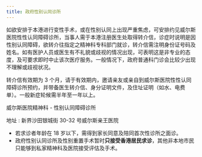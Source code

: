 ```yaml
---
title: 政府性别认同诊所
---
```


如欲安排于本港进行变性手术，或在性别认同上出现严重焦虑，可安排约见威尔斯医院性性认同障碍诊所，当事人需于本港注册医生处取得转介信，诊症时说明是因性别认同障碍，欲转介往指定之精神科专科部门就诊，转介信需注明身份证号码及姓名。如有医护人员或医生有不礼貌或歧视的情况出现，可表明这是非专业的态度，及可要求即时中止该次医疗服务。一般情况下，政府普通科门诊会比较少出现不理解或歧视状况。

转介信有效期为 3 个月，请于有效期内，邀请亲友或亲自到威尔斯医院性性认同障碍诊所预约，并带备医生转介信、身分证明文件，及住址证明（如水、电费单）。一般新症轮候需半年至一年以上。

威尔斯医院精神科 - 性别认同障碍诊所

地址 : 新界沙田银城街 30-32 号威尔斯亲王医院

- 若求诊者年龄在 18 岁以下，需得到家长同意及陪同首次性诊所之面诊。
- 政府性别认同诊所及性别重置手术暂时**只接受香港居民求诊**，其他非本地市民只能够到私家精神科及医院接受评估及手术。
